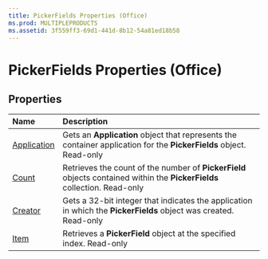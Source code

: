 ```yaml
---
title: PickerFields Properties (Office)
ms.prod: MULTIPLEPRODUCTS
ms.assetid: 3f559ff3-69d1-441d-8b12-54a81ed18b58
---
```



# PickerFields Properties (Office)

## Properties



|**Name**|**Description**|
|:-----|:-----|
|[Application](pickerfields-application-property-office.md)|Gets an  **Application** object that represents the container application for the **PickerFields** object. Read-only|
|[Count](pickerfields-count-property-office.md)|Retrieves the count of the number of  **PickerField** objects contained within the **PickerFields** collection. Read-only|
|[Creator](pickerfields-creator-property-office.md)|Gets a 32-bit integer that indicates the application in which the  **PickerFields** object was created. Read-only|
|[Item](pickerfields-item-property-office.md)|Retrieves a  **PickerField** object at the specified index. Read-only|

